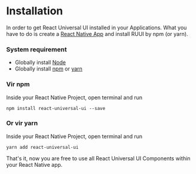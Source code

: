 # Installation

In order to get React Universal UI installed in your Applications. What you have to do is create a [React Native App](https://facebook.github.io/react-native/) and install RUUI by npm (or yarn).

### System requirement
* Globally install [Node](https://nodejs.org/en/)
* Globally install [npm](https://www.npmjs.com/) or [yarn](https://yarnpkg.com/en/)

### Vir npm
Inside your React Native Project, open terminal and run  
```
npm install react-universal-ui --save
```

### Or vir yarn  
Inside your React Native Project, open terminal and run  
```
yarn add react-universal-ui
```

That's it, now you are free to use all React Universal UI Components within your React Native app.